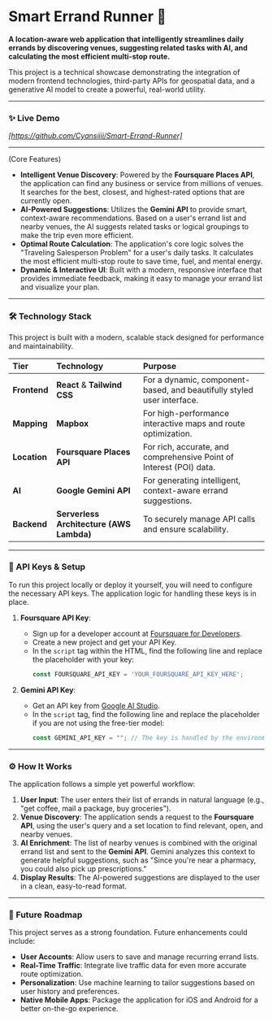 # Smart Errand Runner 🚀

**A location-aware web application that intelligently streamlines daily errands by discovering venues, suggesting related tasks with AI, and calculating the most efficient multi-stop route.**

This project is a technical showcase demonstrating the integration of modern frontend technologies, third-party APIs for geospatial data, and a generative AI model to create a powerful, real-world utility.

---

### ✨ Live Demo

*[https://github.com/Cyansiiii/Smart-Errand-Runner]*

---

 (Core Features)

* **Intelligent Venue Discovery**: Powered by the **Foursquare Places API**, the application can find any business or service from millions of venues. It searches for the best, closest, and highest-rated options that are currently open.
* **AI-Powered Suggestions**: Utilizes the **Gemini API** to provide smart, context-aware recommendations. Based on a user's errand list and nearby venues, the AI suggests related tasks or logical groupings to make the trip even more efficient.
* **Optimal Route Calculation**: The application's core logic solves the "Traveling Salesperson Problem" for a user's daily tasks. It calculates the most efficient multi-stop route to save time, fuel, and mental energy.
* **Dynamic & Interactive UI**: Built with a modern, responsive interface that provides immediate feedback, making it easy to manage your errand list and visualize your plan.

---

### 🛠️ Technology Stack

This project is built with a modern, scalable stack designed for performance and maintainability.

| Tier      | Technology                               | Purpose                                                              |
| :-------- | :--------------------------------------- | :------------------------------------------------------------------- |
| **Frontend** | **React** & **Tailwind CSS** | For a dynamic, component-based, and beautifully styled user interface. |
| **Mapping** | **Mapbox** | For high-performance interactive maps and route optimization.        |
| **Location** | **Foursquare Places API** | For rich, accurate, and comprehensive Point of Interest (POI) data.  |
| **AI** | **Google Gemini API** | For generating intelligent, context-aware errand suggestions.        |
| **Backend** | **Serverless Architecture (AWS Lambda)** | To securely manage API calls and ensure scalability.                 |

---

### 🔑 API Keys & Setup

To run this project locally or deploy it yourself, you will need to configure the necessary API keys. The application logic for handling these keys is in place.

1.  **Foursquare API Key**:
    * Sign up for a developer account at [Foursquare for Developers](https://location.foursquare.com/).
    * Create a new project and get your API Key.
    * In the `script` tag within the HTML, find the following line and replace the placeholder with your key:
        ```javascript
        const FOURSQUARE_API_KEY = 'YOUR_FOURSQUARE_API_KEY_HERE';
        ```

2.  **Gemini API Key**:
    * Get an API key from [Google AI Studio](https://aistudio.google.com/app/apikey).
    * In the `script` tag, find the following line and replace the placeholder if you are not using the free-tier model:
        ```javascript
        const GEMINI_API_KEY = ""; // The key is handled by the environment for the default model
        ```

---

### ⚙️ How It Works

The application follows a simple yet powerful workflow:

1.  **User Input**: The user enters their list of errands in natural language (e.g., "get coffee, mail a package, buy groceries").
2.  **Venue Discovery**: The application sends a request to the **Foursquare API**, using the user's query and a set location to find relevant, open, and nearby venues.
3.  **AI Enrichment**: The list of nearby venues is combined with the original errand list and sent to the **Gemini API**. Gemini analyzes this context to generate helpful suggestions, such as "Since you're near a pharmacy, you could also pick up prescriptions."
4.  **Display Results**: The AI-powered suggestions are displayed to the user in a clean, easy-to-read format.

---

### 🔮 Future Roadmap

This project serves as a strong foundation. Future enhancements could include:

* **User Accounts**: Allow users to save and manage recurring errand lists.
* **Real-Time Traffic**: Integrate live traffic data for even more accurate route optimization.
* **Personalization**: Use machine learning to tailor suggestions based on user history and preferences.
* **Native Mobile Apps**: Package the application for iOS and Android for a better on-the-go experience.
